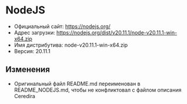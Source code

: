 # NodeJS

* Официальный сайт: https://nodejs.org/
* Адрес загрузки: https://nodejs.org/dist/v20.11.1/node-v20.11.1-win-x64.zip
* Имя дистрибутива: node-v20.11.1-win-x64.zip
* Версия: 20.11.1

## Изменения
* Оригинальный файл README.md переименован в README_NODEJS.md, чтобы не конфликтовал с файлом описания Ceredira